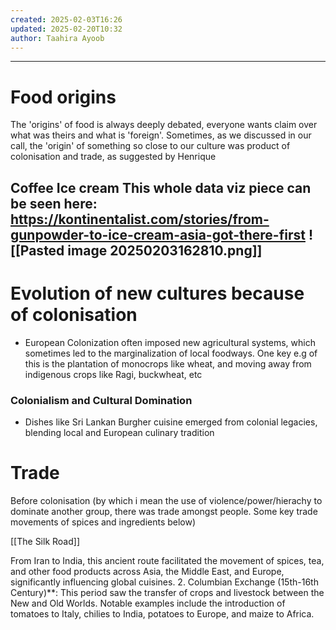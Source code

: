 ```yaml
---
created: 2025-02-03T16:26
updated: 2025-02-20T10:32
author: Taahira Ayoob
---
```


---

# Food origins 

The 'origins' of food is always deeply debated, everyone wants claim over what was theirs and what is 'foreign'. Sometimes, as we discussed in our call, the 'origin' of something so close to our culture was product of colonisation and trade, as suggested by Henrique 

Coffee 
Ice cream 
This whole data viz piece can be seen here: https://kontinentalist.com/stories/from-gunpowder-to-ice-cream-asia-got-there-first
![[Pasted image 20250203162810.png]]
--
# Evolution of new cultures because of colonisation

- European Colonization often imposed new agricultural systems, which sometimes led to the marginalization of local foodways. One key e.g of this is the plantation of monocrops like wheat, and moving away from indigenous crops like Ragi, buckwheat, etc 

### Colonialism and Cultural Domination

- Dishes like Sri Lankan Burgher cuisine emerged from colonial legacies, blending local and European culinary tradition 

# Trade 


Before colonisation (by which i mean the use of violence/power/hierachy to dominate another group, there was trade amongst people. Some key trade movements of spices and ingredients below)

[[The Silk Road]]

From Iran to India, this ancient route facilitated the movement of spices, tea, and other food products across Asia, the Middle East, and Europe, significantly influencing global cuisines.
2. Columbian Exchange (15th-16th Century)**: This period saw the transfer of crops and livestock between the New and Old Worlds. Notable examples include the introduction of tomatoes to Italy, chilies to India, potatoes to Europe, and maize to Africa.